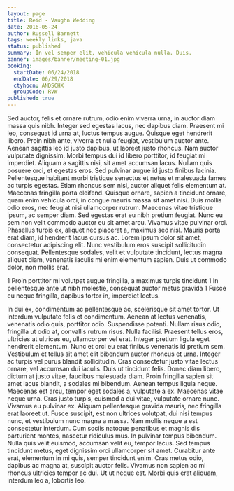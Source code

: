 ```yaml
---
layout: page
title: Reid - Vaughn Wedding
date: 2016-05-24
author: Russell Barnett
tags: weekly links, java
status: published
summary: In vel semper elit, vehicula vehicula nulla. Duis.
banner: images/banner/meeting-01.jpg
booking:
  startDate: 06/24/2018
  endDate: 06/29/2018
  ctyhocn: ANDSCHX
  groupCode: RVW
published: true
---
```

Sed auctor, felis et ornare rutrum, odio enim viverra urna, in auctor diam massa quis nibh. Integer sed egestas lacus, nec dapibus diam. Praesent mi leo, consequat id urna at, luctus tempus augue. Quisque eget hendrerit libero. Proin nibh ante, viverra et nulla feugiat, vestibulum auctor ante. Aenean sagittis leo id justo dapibus, ut laoreet justo rhoncus. Nam auctor vulputate dignissim. Morbi tempus dui id libero porttitor, id feugiat mi imperdiet. Aliquam a sagittis nisi, sit amet accumsan lacus. Nullam quis posuere orci, et egestas eros. Sed pulvinar augue id justo finibus lacinia.
Pellentesque habitant morbi tristique senectus et netus et malesuada fames ac turpis egestas. Etiam rhoncus sem nisi, auctor aliquet felis elementum at. Maecenas fringilla porta eleifend. Quisque ornare, sapien a tincidunt ornare, quam enim vehicula orci, in congue mauris massa sit amet nisi. Duis mollis odio eros, nec feugiat nisi ullamcorper rutrum. Maecenas vitae tristique ipsum, ac semper diam. Sed egestas erat eu nibh pretium feugiat. Nunc eu sem non velit commodo auctor eu sit amet arcu. Vivamus vitae pulvinar orci. Phasellus turpis ex, aliquet nec placerat a, maximus sed nisl. Mauris porta erat diam, id hendrerit lacus cursus ac. Lorem ipsum dolor sit amet, consectetur adipiscing elit. Nunc vestibulum eros suscipit sollicitudin consequat. Pellentesque sodales, velit et vulputate tincidunt, lectus magna aliquet diam, venenatis iaculis mi enim elementum sapien. Duis ut commodo dolor, non mollis erat.

1 Proin porttitor mi volutpat augue fringilla, a maximus turpis tincidunt
1 In pellentesque ante ut nibh molestie, consequat auctor metus gravida
1 Fusce eu neque fringilla, dapibus tortor in, imperdiet lectus.

In dui ex, condimentum ac pellentesque ac, scelerisque sit amet tortor. Ut interdum vulputate felis et condimentum. Aenean at lectus venenatis, venenatis odio quis, porttitor odio. Suspendisse potenti. Nullam risus odio, fringilla ut odio at, convallis rutrum risus. Nulla facilisi. Praesent tellus eros, ultricies at ultrices eu, ullamcorper vel erat. Integer pretium ligula eget hendrerit elementum. Nunc et orci eu erat finibus venenatis id pretium sem. Vestibulum et tellus sit amet elit bibendum auctor rhoncus et urna. Integer ac turpis vel purus blandit sollicitudin. Cras consectetur justo vitae lectus ornare, vel accumsan dui iaculis. Duis ut tincidunt felis. Donec diam libero, dictum at justo vitae, faucibus malesuada diam. Proin fringilla sapien sit amet lacus blandit, a sodales mi bibendum. Aenean tempus ligula neque.
Maecenas est arcu, tempor eget sodales a, vulputate a ex. Maecenas vitae neque urna. Cras justo turpis, euismod a dui vitae, vulputate ornare nunc. Vivamus eu pulvinar ex. Aliquam pellentesque gravida mauris, nec fringilla erat laoreet ut. Fusce suscipit, est non ultrices volutpat, dui nisi tempus nunc, et vestibulum nunc magna a massa. Nam mollis neque a est consectetur interdum. Cum sociis natoque penatibus et magnis dis parturient montes, nascetur ridiculus mus. In pulvinar tempus bibendum. Nulla quis velit euismod, accumsan velit eu, tempor lacus. Sed tempus tincidunt metus, eget dignissim orci ullamcorper sit amet. Curabitur ante erat, elementum in mi quis, semper tincidunt enim. Cras metus odio, dapibus ac magna at, suscipit auctor felis. Vivamus non sapien ac mi rhoncus ultricies tempor ac dui. Ut ut neque est. Morbi quis erat aliquam, interdum leo a, lobortis leo.
